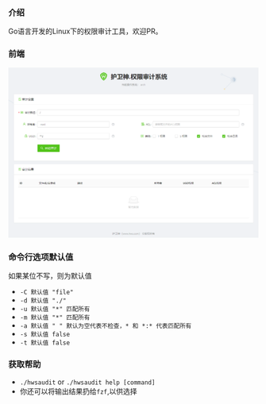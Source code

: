 ### 介绍
Go语言开发的Linux下的权限审计工具，欢迎PR。

### 前端
![前端页面效果图](./preview.png)

### 命令行选项默认值
如果某位不写，则为默认值
- `-C 默认值 "file"`
- `-d 默认值 "./"`
- `-u 默认值 "*" 匹配所有`
- `-m 默认值 "*" 匹配所有`
- `-a 默认值 " " 默认为空代表不检查，* 和 *:* 代表匹配所有`
- `-s 默认值 false`
- `-t 默认值 false`

### 获取帮助
- `./hwsaudit` or `./hwsaudit help [command]`
- 你还可以将输出结果扔给`fzf`,以供选择
